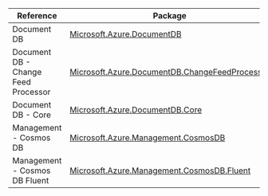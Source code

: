 | Reference | Package | Source |
|---|---|---|
|Document DB|[Microsoft.Azure.DocumentDB](https://www.nuget.org/packages/Microsoft.Azure.DocumentDB)|[GitHub](https://github.com/Azure/azure-sdk-for-net)|
|Document DB - Change Feed Processor|[Microsoft.Azure.DocumentDB.ChangeFeedProcessor](https://www.nuget.org/packages/Microsoft.Azure.DocumentDB.ChangeFeedProcessor)|[GitHub](https://github.com/Azure/azure-sdk-for-net)|
|Document DB - Core|[Microsoft.Azure.DocumentDB.Core](https://www.nuget.org/packages/Microsoft.Azure.DocumentDB.Core)|[GitHub](https://github.com/Azure/azure-sdk-for-net)|
|Management - Cosmos DB|[Microsoft.Azure.Management.CosmosDB](https://www.nuget.org/packages/Microsoft.Azure.Management.CosmosDB)|[GitHub](https://github.com/Azure/azure-sdk-for-net)|
|Management - Cosmos DB Fluent|[Microsoft.Azure.Management.CosmosDB.Fluent](https://www.nuget.org/packages/Microsoft.Azure.Management.CosmosDB.Fluent)|[GitHub](https://github.com/Azure/azure-sdk-for-net)|
